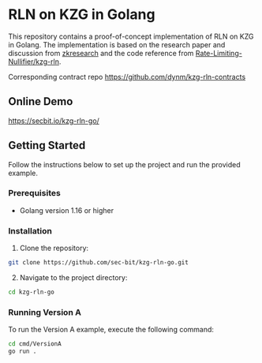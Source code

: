 # RLN on KZG in Golang

This repository contains a proof-of-concept implementation of RLN on KZG in Golang. The implementation is based on the research paper and discussion from [zkresearch](https://zkresear.ch/t/rln-on-kzg-polynomial-commitment-scheme-cross-posted/114) and the code reference from [Rate-Limiting-Nullifier/kzg-rln](https://github.com/Rate-Limiting-Nullifier/kzg-rln).

Corresponding contract repo https://github.com/dynm/kzg-rln-contracts

## Online Demo
https://secbit.io/kzg-rln-go/

## Getting Started

Follow the instructions below to set up the project and run the provided example.

### Prerequisites

- Golang version 1.16 or higher

### Installation

1. Clone the repository:
```bash
git clone https://github.com/sec-bit/kzg-rln-go.git
```

2. Navigate to the project directory:
```bash
cd kzg-rln-go
```

### Running Version A

To run the Version A example, execute the following command:

```bash
cd cmd/VersionA
go run .
```
